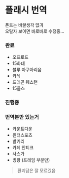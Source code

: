 # 플래시 번역
폰트는 바꿀생각 없긔   
오탈자 보이면 바로바로 수정중...

### 완료
* 오프로드
* 15화데
* 블루 아쿠아리움
* 카레
* 드래곤 웨스턴
* 15클스

### 진행중


### 번역본만 있는거
* 카운트다운
* 윈터스포츠
* 발키리
* 카페 안티크
* 사스가
* 빙왕 (프레임 부분만)
> 환괴담은 잘 모르겠음
